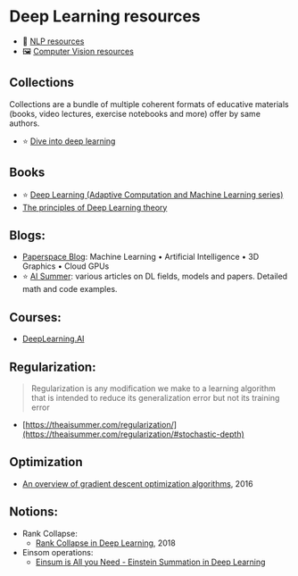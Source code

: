 # Deep Learning resources


* 📄 [NLP resources](NLP/Readme.md)
* 🖼️ [Computer Vision resources](Computer%20vision/Readme.md)


## Collections
Collections are a bundle of multiple coherent formats of educative materials (books, video lectures, exercise notebooks and more) offer by same authors.
* ⭐ [Dive into deep learning](http://d2l.ai/)

## Books

* ⭐ [Deep Learning (Adaptive Computation and Machine Learning series)](https://github.com/janishar/mit-deep-learning-book-pdf/blob/master/complete-book-bookmarked-pdf/deeplearningbook.pdf)
* [The principles of Deep Learning theory](https://arxiv.org/pdf/2106.10165.pdf)


## Blogs:

* [Paperspace Blog](https://blog.paperspace.com/): Machine Learning • Artificial Intelligence • 3D Graphics • Cloud GPUs
* ⭐ [AI Summer](https://theaisummer.com/): various articles on DL fields, models and papers. Detailed math and code examples.

## Courses:
* [DeepLearning.AI](https://www.deeplearning.ai/)

## Regularization: 
> Regularization is any modification we make to a learning algorithm that is intended to reduce its generalization error but not its training error
* [https://theaisummer.com/regularization/](https://theaisummer.com/regularization/#stochastic-depth)


## Optimization
* [An overview of gradient descent optimization algorithms](http://ruder.io/optimizing-gradient-descent/), 2016

## Notions:
* Rank Collapse:
    * [Rank Collapse in Deep Learning](https://calculatedcontent.com/2018/09/21/rank-collapse-in-deep-learning/), 2018
* Einsom operations:
    * [Einsum is All you Need - Einstein Summation in Deep Learning](https://rockt.github.io/2018/04/30/einsum)